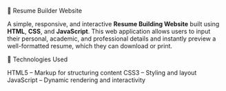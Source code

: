 💼 Resume Builder Website

A simple, responsive, and interactive **Resume Building Website** built using **HTML**, **CSS**, and **JavaScript**. This web application allows users to input their personal, academic, and professional details and instantly preview a well-formatted resume, which they can download or print.

🧰 Technologies Used

HTML5 – Markup for structuring content
CSS3 – Styling and layout
JavaScript – Dynamic rendering and interactivity
